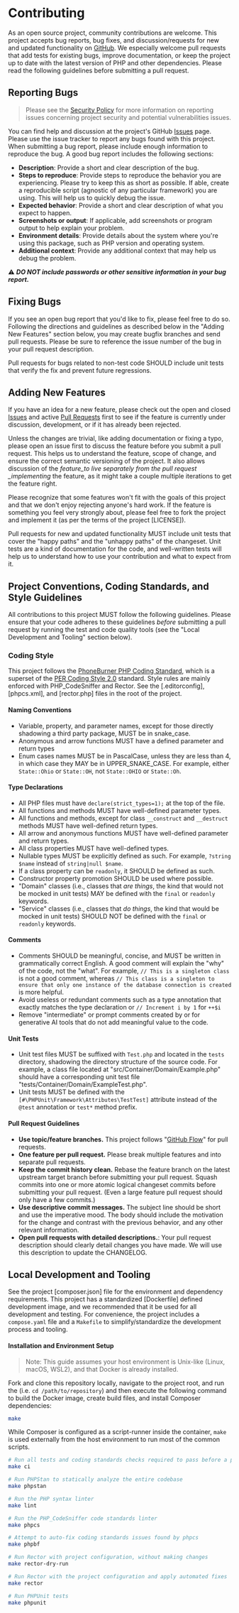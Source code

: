 # Contributing

As an open source project, community contributions are welcome. This project accepts bug reports, bug fixes, and
discussion/requests for new and updated functionality on [GitHub]. We especially welcome pull requests that add tests
for existing bugs, improve documentation, or keep the project up to date with the latest version of PHP and other
dependencies. Please read the following guidelines before submitting a pull request.

## Reporting Bugs

> Please see the [Security Policy](SECURITY.md) for more information on reporting
> issues concerning project security and potential vulnerabilities issues.

You can find help and discussion at the project's GitHub [Issues] page.
Please use the issue tracker to report any bugs found with this project. When
submitting a bug report, please include enough information to reproduce the
bug. A good bug report includes the following sections:

- **Description**: Provide a short and clear description of the bug.
- **Steps to reproduce**: Provide steps to reproduce the behavior you are experiencing. Please try to
  keep this as short as possible. If able, create a reproducible script (agnostic
  of any particular framework) you are using. This will help us to quickly debug the issue.
- **Expected behavior**: Provide a short and clear description of what you expect to happen.
- **Screenshots or output**: If applicable, add screenshots or program output to help explain your problem.
- **Environment details**: Provide details about the system where you're using this package, such as PHP
  version and operating system.
- **Additional context**: Provide any additional context that may help us debug the problem.

⚠️ _**DO NOT include passwords or other sensitive information in your bug report.**_

## Fixing Bugs

If you see an open bug report that you'd like to fix, please feel free to do so.
Following the directions and guidelines as described below in the "Adding New Features"
section below, you may create bugfix branches and send pull requests. Please be
sure to reference the issue number of the bug in your pull request description.

Pull requests for bugs related to non-test code SHOULD include unit tests that verify the fix and
prevent future regressions.

## Adding New Features

If you have an idea for a new feature, please check out the open and closed
[Issues] and active [Pull Requests] first to see if the feature is currently under
discussion, development, or if it has already been rejected.

Unless the changes are trivial, like adding documentation or fixing a typo, please
open an issue first to discuss the feature before you submit a pull request. This
helps us to understand the feature, scope of change, and ensure the correct
semantic versioning of the project. It also allows discussion of the _feature_to
live separately from the pull request \_implementing_ the feature, as it might take
a couple multiple iterations to get the feature right.

Please recognize that some features won't fit with the goals of this project and
that we don't enjoy rejecting anyone's hard work. If the feature is something you
feel very strongly about, please feel free to fork the project and implement it
(as per the terms of the project [LICENSE]).

Pull requests for new and updated functionality MUST include unit tests that cover
the "happy paths" and the "unhappy paths" of the changeset. Unit tests are
a kind of documentation for the code, and well-written tests will help us to understand
how to use your contribution and what to expect from it.

## Project Conventions, Coding Standards, and Style Guidelines

All contributions to this project MUST follow the following guidelines. Please
ensure that your code adheres to these guidelines _before_ submitting a pull request
by running the test and code quality tools (see the "Local Development and Tooling" section below).

### Coding Style

This project follows the [PhoneBurner PHP Coding Standard], which is a superset of
the [PER Coding Style 2.0][per-cs] standard. Style rules are mainly enforced with
PHP_CodeSniffer and Rector. See the [.editorconfig], [phpcs.xml], and [rector.php] files in the
root of the project.

#### Naming Conventions

- Variable, property, and parameter names, except for those directly shadowing a third party package, MUST be in
  snake_case.
- Anonymous and arrow functions MUST have a defined parameter and return types
- Enum cases names MUST be in PascalCase, unless they are less than 4, in which case they MAY be in UPPER_SNAKE_CASE.
  For example, either `State::Ohio` or `State::OH`, not `State::OHIO` or `State::Oh`.

#### Type Declarations

- All PHP files must have `declare(strict_types=1);` at the top of the file.
- All functions and methods MUST have well-defined parameter types.
- All functions and methods, except for class `__construct` and `__destruct` methods MUST have well-defined return
  types.
- All arrow and anonymous functions MUST have well-defined parameter and return types.
- All class properties MUST have well-defined types.
- Nullable types MUST be explicitly defined as such. For example, `?string $name` instead of `string|null $name`.
- If a class property can be `readonly`, it SHOULD be defined as such.
- Constructor property promotion SHOULD be used where possible.
- "Domain" classes (i.e., classes that _are things_, the kind that would not be mocked in unit tests) MAY be defined
  with the `final` or `readonly` keywords.
- "Service" classes (i.e., classes that _do things_, the kind that would be mocked in unit tests) SHOULD NOT be defined
  with the `final` or `readonly` keywords.

#### Comments

- Comments SHOULD be meaningful, concise, and MUST be written in grammatically correct English. A good comment will
  explain the "why" of the code, not the "what". For example, `// This is a singleton class` is not a good comment,
  whereas `// This class is a singleton to ensure that only one instance of the database connection is created` is more
  helpful.
- Avoid useless or redundant comments such as a type annotation that exactly matches the type declaration or
  `// Increment i by 1` for `++$i`
- Remove "intermediate" or prompt comments created by or for generative AI tools that do not add meaningful value to the
  code.

#### Unit Tests

- Unit test files MUST be suffixed with `Test.php` and located in the `tests` directory, shadowing the
  directory structure of the source code. For example, a class file located at
  "src/Container/Domain/Example.php" should have a corresponding unit test file
  "tests/Container/Domain/ExampleTest.php".
- Unit tests MUST be defined with the `[#\PHPUnit\Framework\Attributes\TestTest]`
  attribute instead of the `@test` annotation or `test*` method prefix.

#### Pull Request Guidelines

- **Use topic/feature branches.** This project follows "[GitHub Flow]" for pull requests.
- **One feature per pull request.** Please break multiple features and into separate pull requests.
- **Keep the commit history clean.** Rebase the feature branch on the latest upstream target branch before submitting your pull
  request. Squash commits into one or more atomic logical changeset commits before submitting your pull request. (Even a
  large feature pull request should only have a few commits.)
- **Use descriptive commit messages.** The subject line should be short and use the imperative mood. The body should
  include the motivation for the change and contrast with the previous behavior, and any other relevant information.
- **Open pull requests with detailed descriptions.**: Your pull request description should clearly detail changes you have made. We will
  use this description to update the CHANGELOG.

## Local Development and Tooling

See the project [composer.json] file for the environment and dependency requirements.
This project has a standardized [Dockerfile] defined development image, and we recommended that it be used for all
development and testing. For convenience, the project includes a `compose.yaml` file and a `Makefile` to simplify/standardize the
development process and tooling.

#### Installation and Environment Setup

> Note: This guide assumes your host environment is Unix-like (Linux, macOS, WSL2), and that Docker is already installed.

Fork and clone this repository locally, navigate to the project root, and run the
(i.e. `cd /path/to/repository`) and then execute the following command to build
the Docker image, create build files, and install Composer dependencies:

```bash
make
```

While Composer is configured as a script-runner inside the container, `make`
is used externally from the host environment to run most of the common scripts.

```bash
# Run all tests and coding standards checks required to pass before a pull request can be accepted
make ci

# Run PHPStan to statically analyze the entire codebase
make phpstan

# Run the PHP syntax linter
make lint

# Run the PHP_CodeSniffer code standards linter
make phpcs

# Attempt to auto-fix coding standards issues found by phpcs
make phpbf

# Run Rector with project configuration, without making changes
make rector-dry-run

# Run Rector with the project configuration and apply automated fixes
make rector

# Run PHPUnit tests
make phpunit
```

<!-- References -->

[GitHub]: https://github.com/phoneburner/pinch
[Issues]: https://github.com/phoneburner/pinch/issues
[Pull Requests]: https://github.com/phoneburner/pinch/pulls
[per-cs]: https://www.php-fig.org/per/coding-style/
[GitHub Flow]: https://guides.github.com/introduction/flow/
[PhoneBurner PHP Coding Standard]: https://github.com/phoneburner/php-coding-standard
